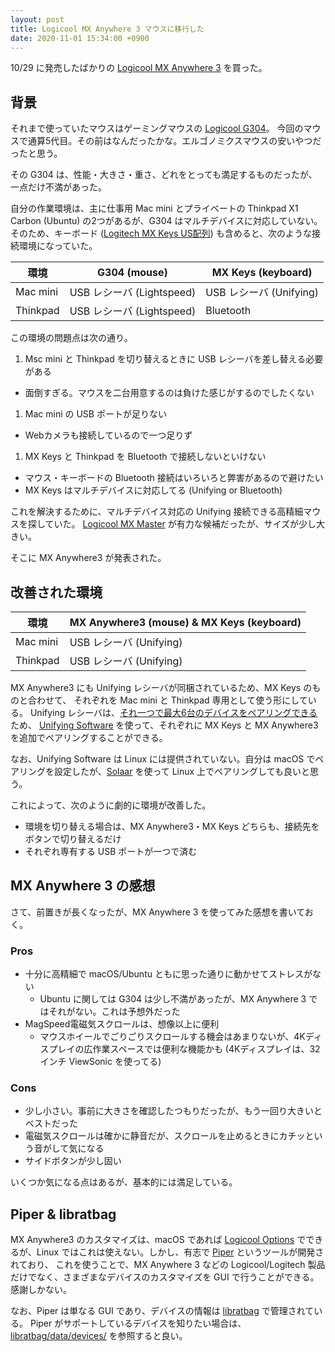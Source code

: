 ```yaml
---
layout: post
title: Logicool MX Anywhere 3 マウスに移行した
date: 2020-11-01 15:34:00 +0900
---
```


10/29 に発売したばかりの [Logicool MX Anywhere 3](https://www.logicool.co.jp/ja-jp/products/mice/mx-anywhere-3.910-006005.html) を買った。

## 背景

それまで使っていたマウスはゲーミングマウスの [Logicool G304](https://gaming.logicool.co.jp/ja-jp/products/gaming-mice/g304-lightspeed-wireless-gaming-mouse.910-005287.html)。
今回のマウスで通算5代目。その前はなんだったかな。エルゴノミクスマウスの安いやつだったと思う。

その G304 は、性能・大きさ・重さ、どれをとっても満足するものだったが、一点だけ不満があった。

自分の作業環境は、主に仕事用 Mac mini とプライベートの Thinkpad X1 Carbon (Ubuntu) の2つがあるが、G304 はマルチデバイスに対応していない。
そのため、キーボード ([Logitech MX Keys US配列](2020-05-16-started-using-mx-keys.md)) も含めると、次のような接続環境になっていた。

| 環境 | G304 (mouse) | MX Keys (keyboard) |
| -- | -- | -- |
| Mac mini | USB レシーバ (Lightspeed) | USB レシーバ (Unifying) |
| Thinkpad | USB レシーバ (Lightspeed) | Bluetooth |

この環境の問題点は次の通り。

1. Msc mini と Thinkpad を切り替えるときに USB レシーバを差し替える必要がある
  - 面倒すぎる。マウスを二台用意するのは負けた感じがするのでしたくない
1. Mac mini の USB ポートが足りない
  - Webカメラも接続しているので一つ足りず
1. MX Keys と Thinkpad を Bluetooth で接続しないといけない
  - マウス・キーボードの Bluetooth 接続はいろいろと弊害があるので避けたい
  - MX Keys はマルチデバイスに対応してる (Unifying or Bluetooth)

これを解決するために、マルチデバイス対応の Unifying 接続できる高精細マウスを探していた。
[Logicool MX Master](https://www.logicool.co.jp/ja-jp/products/mice/mx-master-3.910-005707.html)
が有力な候補だったが、サイズが少し大きい。

そこに MX Anywhere3 が発表された。

## 改善された環境

| 環境 | MX Anywhere3 (mouse) & MX Keys (keyboard) |
| -- | -- |
| Mac mini | USB レシーバ (Unifying) |
| Thinkpad | USB レシーバ (Unifying) |

MX Anywhere3 にも Unifying レシーバが同梱されているため、MX Keys のものと合わせて、
それぞれを Mac mini と Thinkpad 専用として使う形にしている。
Unifying レシーバは、[それ一つで最大6台のデバイスをペアリングできる](https://www.logicool.co.jp/ja-jp/promotions/6072) ため、
[Unifying Software](https://support.logi.com/hc/ja/articles/360025297913) を使って、それぞれに MX Keys と MX Anywhere3 を追加でペアリングすることができる。

なお、Unifying Software は Linux には提供されていない。自分は macOS でペアリングを設定したが、[Solaar](https://github.com/pwr-Solaar/Solaar) を使って Linux 上でペアリングしても良いと思う。

これによって、次のように劇的に環境が改善した。

- 環境を切り替える場合は、MX Anywhere3・MX Keys どちらも、接続先をボタンで切り替えるだけ
- それぞれ専有する USB ポートが一つで済む

## MX Anywhere 3 の感想

さて、前置きが長くなったが、MX Anywhere 3 を使ってみた感想を書いておく。

### Pros

- 十分に高精細で macOS/Ubuntu ともに思った通りに動かせてストレスがない
  - Ubuntu に関しては G304 は少し不満があったが、MX Anywhere 3 ではそれがない。これは予想外だった
- MagSpeed電磁気スクロールは、想像以上に便利
  - マウスホイールでごりごりスクロールする機会はあまりないが、4Kディスプレイの広作業スペースでは便利な機能かも (4Kディスプレイは、32インチ ViewSonic を使ってる)

### Cons

- 少し小さい。事前に大きさを確認したつもりだったが、もう一回り大きいとベストだった
- 電磁気スクロールは確かに静音だが、スクロールを止めるときにカチッという音がして気になる
- サイドボタンが少し固い

いくつか気になる点はあるが、基本的には満足している。

## Piper & libratbag

MX Anywhere3 のカスタマイズは、macOS であれば [Logicool Options](https://support.logi.com/hc/ja/articles/360025297893)
でできるが、Linux ではこれは使えない。しかし、有志で [Piper](https://github.com/libratbag/piper) というツールが開発されており、
これを使うことで、MX Anywhere 3 などの Logicool/Logitech 製品だけでなく、さまざまなデバイスのカスタマイズを GUI で行うことができる。感謝しかない。

なお、Piper は単なる GUI であり、デバイスの情報は [libratbag](https://github.com/libratbag/libratbag) で管理されている。
Piper がサポートしているデバイスを知りたい場合は、[libratbag/data/devices/](https://github.com/libratbag/libratbag/tree/master/data/devices) を参照すると良い。
